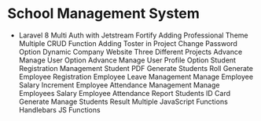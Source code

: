 
 # School Management System
 
- Laravel 8 Multi Auth with Jetstream Fortify
Adding Professional Theme
Multiple CRUD Function
Adding Toster in Project
Change Password Option
Dynamic Company Website
Three Different Projects
Advance Manage User Option
Advance Manage User Profile Option
Student Registration Management
Student PDF Generate
Students Roll Generate
Employee Registration
Employee Leave Management
Manage Employee Salary Increment
Employee Attendance Management
Manage Employees Salary
Employee Attendance Report
Students ID Card Generate
Manage Students Result
Multiple JavaScript Functions
Handlebars JS Functions
